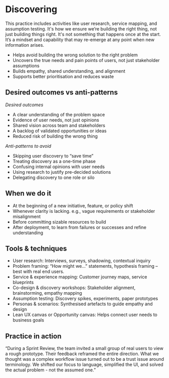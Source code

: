 <!--
title: Practices - Discovering
-->

# Discovering
This practice includes activities like user research, service mapping, and assumption testing. It's how we ensure we’re building the right thing, not just building things right.
It's not something that happens once at the start. It’s a mindset and capability that may re-emerge at any point when new information arises.
- Helps avoid building the wrong solution to the right problem 
- Uncovers the true needs and pain points of users, not just stakeholder assumptions 
- Builds empathy, shared understanding, and alignment 
- Supports better prioritisation and reduces waste 

## Desired outcomes vs anti-patterns 
*Desired outcomes*
- A clear understanding of the problem space 
- Evidence of user needs, not just opinions 
- Shared vision across team and stakeholders 
- A backlog of validated opportunities or ideas 
- Reduced risk of building the wrong thing

*Anti-patterns to avoid*
- Skipping user discovery to “save time” 
- Treating discovery as a one-time phase 
- Confusing internal opinions with user needs 
- Using research to justify pre-decided solutions 
- Delegating discovery to one role or silo 

## When we do it 
- At the beginning of a new initiative, feature, or policy shift 
- Whenever clarity is lacking. e.g., vague requirements or stakeholder misalignment 
- Before committing sizable resources to build 
- After deployment, to learn from failures or successes and refine understanding 

## Tools & techniques 
- User research: Interviews, surveys, shadowing, contextual inquiry 
- Problem framing: “How might we…” statements, hypothesis framing – best with real end users. 
- Service & experience mapping: Customer journey maps, service blueprints 
- Co-design & discovery workshops:  Stakeholder alignment, brainstorming, empathy mapping 
- Assumption testing: Discovery spikes, experiments, paper prototypes 
- Personas & scenarios: Synthesised artefacts to guide empathy and design 
- Lean UX canvas or Opportunity canvas: Helps connect user needs to business goals 

## Practice in action 
“During a Sprint Review, the team invited a small group of real users to view a rough prototype. Their feedback reframed the entire direction. What we thought was a complex workflow issue turned out to be a trust issue around terminology. We shifted our focus to language, simplified the UI, and solved the actual problem - not the assumed one.” 
